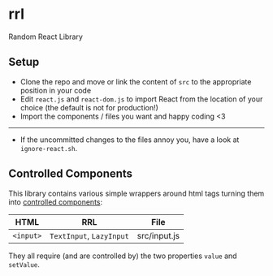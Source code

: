 # rrl
Random React Library

## Setup
- Clone the repo and move or link the content of `src` to the appropriate position in your code
- Edit `react.js` and `react-dom.js` to import React from the location of your choice (the default is not for production!)
- Import the components / files you want and happy coding <3
---
- If the uncommitted changes to the files annoy you, have a look at `ignore-react.sh`.

## Controlled Components
This library contains various simple wrappers around html tags turning them into [controlled components](https://reactjs.org/docs/forms.html#controlled-components):

| HTML      | RRL                      | File         |
|-----------|--------------------------|--------------|
| `<input>` | `TextInput`, `LazyInput` | src/input.js |

They all require (and are controlled by) the two properties `value` and `setValue`.
